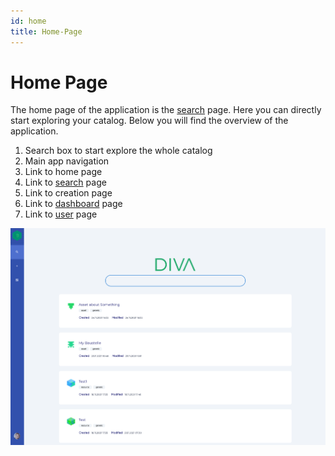 ```yaml
---
id: home
title: Home-Page
---
```


# Home Page

The home page of the application is the [search](/docs/UserDocs/search) page. Here you can directly start exploring your catalog.
Below you will find the overview of the application.

1. Search box to start explore the whole catalog
2. Main app navigation
3. Link to home page
4. Link to [search](/docs/UserDocs/search) page
5. Link to creation page
6. Link to [dashboard](/docs/UserDocs/dashboard) page
7. Link to [user](/docs/UserDocs/user) page

![DIVA Home](/img/screenshots/home.png)
